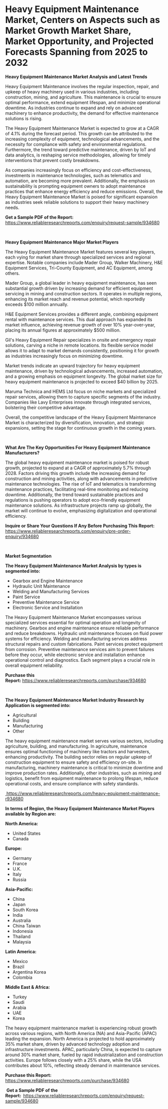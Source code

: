 <p><h1>Heavy Equipment Maintenance Market, Centers on Aspects such as Market Growth Market Share, Market Opportunity, and Projected Forecasts Spanning from 2025 to 2032</h1></p><p><strong>Heavy Equipment Maintenance Market Analysis and Latest Trends</strong></p>
<p><p>Heavy Equipment Maintenance involves the regular inspection, repair, and upkeep of heavy machinery used in various industries, including construction, mining, and agriculture. This maintenance is crucial to ensure optimal performance, extend equipment lifespan, and minimize operational downtime. As industries continue to expand and rely on advanced machinery to enhance productivity, the demand for effective maintenance solutions is rising.</p><p>The Heavy Equipment Maintenance Market is expected to grow at a CAGR of 4.1% during the forecast period. This growth can be attributed to the increasing complexity of equipment, technological advancements, and the necessity for compliance with safety and environmental regulations. Furthermore, the trend toward predictive maintenance, driven by IoT and data analytics, is reshaping service methodologies, allowing for timely interventions that prevent costly breakdowns.</p><p>As companies increasingly focus on efficiency and cost-effectiveness, investments in maintenance technologies, such as telematics and automation, are becoming more prevalent. Additionally, the emphasis on sustainability is prompting equipment owners to adopt maintenance practices that enhance energy efficiency and reduce emissions. Overall, the Heavy Equipment Maintenance Market is poised for significant expansion as industries seek reliable solutions to support their heavy machinery needs.</p></p>
<p><strong>Get a Sample PDF of the Report:&nbsp;</strong> <a href="https://www.reliableresearchreports.com/enquiry/request-sample/934680?utm_campaign=3563&utm_medium=2&utm_source=Github&utm_content=ia&utm_term=18042025&utm_id=heavy-equipment-maintenance">https://www.reliableresearchreports.com/enquiry/request-sample/934680</a></p>
<p>&nbsp;</p>
<p><strong>Heavy Equipment Maintenance Major Market Players</strong></p>
<p><p>The Heavy Equipment Maintenance Market features several key players, each vying for market share through specialized services and regional expertise. Notable companies include Mader Group, Walker Machinery, H&E Equipment Services, Tri-County Equipment, and AC Equipment, among others.</p><p>Mader Group, a global leader in heavy equipment maintenance, has seen substantial growth driven by increasing demand for efficient equipment servicing in mining and construction sectors. It operates in multiple regions, enhancing its market reach and revenue potential, which reportedly exceeds $100 million annually.</p><p>H&E Equipment Services provides a different angle, combining equipment rental with maintenance services. This dual approach has expanded its market influence, achieving revenue growth of over 10% year-over-year, placing its annual figures at approximately $500 million.</p><p>Gil's Heavy Equipment Repair specializes in onsite and emergency repair solutions, carving a niche in remote locations. Its flexible service model allows it to adapt to market demands consistently, positioning it for growth as industries increasingly focus on minimizing downtime.</p><p>Market trends indicate an upward trajectory for heavy equipment maintenance, driven by technological advancements, increased automation, and a growing emphasis on equipment longevity. The global market size for heavy equipment maintenance is projected to exceed $40 billion by 2025.</p><p>Maruma Technica and HEMS Ltd focus on niche markets and specialized repair services, allowing them to capture specific segments of the industry. Companies like Lavy Enterprises innovate through integrated services, bolstering their competitive advantage.</p><p>Overall, the competitive landscape of the Heavy Equipment Maintenance Market is characterized by diversification, innovation, and strategic expansions, setting the stage for continuous growth in the coming years.</p></p>
<p>&nbsp;</p>
<p><strong>What Are The Key Opportunities For Heavy Equipment Maintenance Manufacturers?</strong></p>
<p><p>The global heavy equipment maintenance market is poised for robust growth, projected to expand at a CAGR of approximately 5.7% through 2028. Factors driving this growth include the increasing demand for construction and mining activities, along with advancements in predictive maintenance technologies. The rise of IoT and telematics is transforming maintenance practices, facilitating real-time monitoring and reducing downtime. Additionally, the trend toward sustainable practices and regulations is pushing operators to adopt eco-friendly equipment maintenance solutions. As infrastructure projects ramp up globally, the market will continue to evolve, emphasizing digitalization and operational efficiency.</p></p>
<p><strong>Inquire or Share Your Questions If Any Before Purchasing This Report:</strong> <a href="https://www.reliableresearchreports.com/enquiry/pre-order-enquiry/934680?utm_campaign=3563&utm_medium=2&utm_source=Github&utm_content=ia&utm_term=18042025&utm_id=heavy-equipment-maintenance">https://www.reliableresearchreports.com/enquiry/pre-order-enquiry/934680</a></p>
<p>&nbsp;</p>
<p><strong>Market Segmentation</strong></p>
<p><strong>The Heavy Equipment Maintenance Market Analysis by types is segmented into:</strong></p>
<p><ul><li>Gearbox and Engine Maintenance</li><li>Hydraulic Unit Maintenance</li><li>Welding and Manufacturing Services</li><li>Paint Service</li><li>Preventive Maintenance Service</li><li>Electronic Service and Installation</li></ul></p>
<p><p>The Heavy Equipment Maintenance Market encompasses various specialized services essential for optimal operation and longevity of machinery. Gearbox and engine maintenance ensure reliable performance and reduce breakdowns. Hydraulic unit maintenance focuses on fluid power systems for efficiency. Welding and manufacturing services address structural repairs and custom fabrications. Paint services protect equipment from corrosion. Preventive maintenance services aim to prevent failures before they occur, while electronic service and installation enhance operational control and diagnostics. Each segment plays a crucial role in overall equipment reliability.</p></p>
<p><strong>Purchase this Report:&nbsp;</strong><a href="https://www.reliableresearchreports.com/purchase/934680?utm_campaign=3563&utm_medium=2&utm_source=Github&utm_content=ia&utm_term=18042025&utm_id=heavy-equipment-maintenance">https://www.reliableresearchreports.com/purchase/934680</a></p>
<p>&nbsp;</p>
<p><strong>The Heavy Equipment Maintenance Market Industry Research by Application is segmented into:</strong></p>
<p><ul><li>Agricultural</li><li>Building</li><li>Manufacturing</li><li>Other</li></ul></p>
<p><p>The heavy equipment maintenance market serves various sectors, including agriculture, building, and manufacturing. In agriculture, maintenance ensures optimal functioning of machinery like tractors and harvesters, enhancing productivity. The building sector relies on regular upkeep of construction equipment to ensure safety and efficiency on-site. In manufacturing, machinery maintenance is critical to minimize downtime and improve production rates. Additionally, other industries, such as mining and logistics, benefit from equipment maintenance to prolong lifespan, reduce operational costs, and ensure compliance with safety standards.</p></p>
<p><a href="https://www.reliableresearchreports.com/heavy-equipment-maintenance-r934680?utm_campaign=3563&utm_medium=2&utm_source=Github&utm_content=ia&utm_term=18042025&utm_id=heavy-equipment-maintenance">&nbsp;https://www.reliableresearchreports.com/heavy-equipment-maintenance-r934680</a></p>
<p><strong>In terms of Region, the Heavy Equipment Maintenance Market Players available by Region are:</strong></p>
<p>
    <p> <strong> North America: </strong>
        <ul>
            <li>United States</li>
            <li>Canada</li>
        </ul>
        </p> 
    <p> <strong> Europe: </strong>
        <ul>
            <li>Germany</li>
            <li>France</li>
            <li>U.K.</li>
            <li>Italy</li>
            <li>Russia</li>
        </ul>
        </p> 
    <p> <strong> Asia-Pacific: </strong>
        <ul>
            <li>China</li>
            <li>Japan</li>
            <li>South Korea</li>
            <li>India</li>
            <li>Australia</li>
            <li>China Taiwan</li>
            <li>Indonesia</li>
            <li>Thailand</li>
            <li>Malaysia</li>
        </ul>
        </p> 
    <p> <strong> Latin America: </strong>
        <ul>
            <li>Mexico</li>
            <li>Brazil</li>
            <li>Argentina Korea</li>
            <li>Colombia</li>
        </ul>
        </p> 
    <p> <strong> Middle East & Africa: </strong>
        <ul>
            <li>Turkey</li>
            <li>Saudi</li>
            <li>Arabia</li>
            <li>UAE</li>
            <li>Korea</li>
        </ul>
    </p>
    </p>
<p><p>The heavy equipment maintenance market is experiencing robust growth across various regions, with North America (NA) and Asia-Pacific (APAC) leading the expansion. North America is projected to hold approximately 35% market share, driven by advanced technology adoption and infrastructure investments. APAC, particularly China, is expected to capture around 30% market share, fueled by rapid industrialization and construction activities. Europe follows closely with a 25% share, while the USA contributes about 10%, reflecting steady demand in maintenance services.</p></p>
<p><strong>Purchase this Report: </strong><a href="https://www.reliableresearchreports.com/purchase/934680?utm_campaign=3563&utm_medium=2&utm_source=Github&utm_content=ia&utm_term=18042025&utm_id=heavy-equipment-maintenance">https://www.reliableresearchreports.com/purchase/934680</a></p>
<p>&nbsp;<strong>Get a Sample PDF of the Report:&nbsp;&nbsp;</strong><a href="https://www.reliableresearchreports.com/enquiry/request-sample/934680?utm_campaign=3563&utm_medium=2&utm_source=Github&utm_content=ia&utm_term=18042025&utm_id=heavy-equipment-maintenance">https://www.reliableresearchreports.com/enquiry/request-sample/934680</a></p>
<p><strong></strong></p>
<p><p></p><p></p><p></p></p>